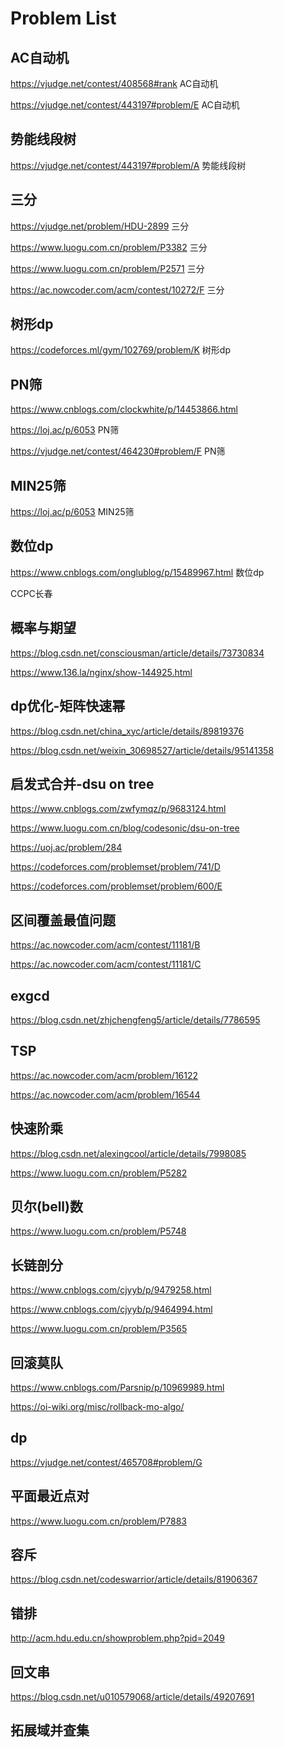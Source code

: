 # Problem List

## AC自动机

https://vjudge.net/contest/408568#rank	AC自动机

https://vjudge.net/contest/443197#problem/E	AC自动机

## 势能线段树

https://vjudge.net/contest/443197#problem/A	势能线段树

## 三分

https://vjudge.net/problem/HDU-2899 三分

https://www.luogu.com.cn/problem/P3382 三分

https://www.luogu.com.cn/problem/P2571 三分

https://ac.nowcoder.com/acm/contest/10272/F   三分

## 树形dp

https://codeforces.ml/gym/102769/problem/K 树形dp

## PN筛

https://www.cnblogs.com/clockwhite/p/14453866.html

https://loj.ac/p/6053 PN筛

https://vjudge.net/contest/464230#problem/F PN筛

## MIN25筛

https://loj.ac/p/6053 MIN25筛

## 数位dp

https://www.cnblogs.com/onglublog/p/15489967.html 数位dp

CCPC长春

## 概率与期望

https://blog.csdn.net/consciousman/article/details/73730834

https://www.136.la/nginx/show-144925.html



## dp优化-矩阵快速幂

https://blog.csdn.net/china_xyc/article/details/89819376

https://blog.csdn.net/weixin_30698527/article/details/95141358

## 启发式合并-dsu on tree

https://www.cnblogs.com/zwfymqz/p/9683124.html

https://www.luogu.com.cn/blog/codesonic/dsu-on-tree

https://uoj.ac/problem/284

https://codeforces.com/problemset/problem/741/D

https://codeforces.com/problemset/problem/600/E

## 区间覆盖最值问题

https://ac.nowcoder.com/acm/contest/11181/B

https://ac.nowcoder.com/acm/contest/11181/C

## exgcd

https://blog.csdn.net/zhjchengfeng5/article/details/7786595

## TSP

https://ac.nowcoder.com/acm/problem/16122

https://ac.nowcoder.com/acm/problem/16544

## 快速阶乘

https://blog.csdn.net/alexingcool/article/details/7998085

https://www.luogu.com.cn/problem/P5282

## 贝尔(bell)数

https://www.luogu.com.cn/problem/P5748

## 长链剖分

https://www.cnblogs.com/cjyyb/p/9479258.html

https://www.cnblogs.com/cjyyb/p/9464994.html

https://www.luogu.com.cn/problem/P3565

## 回滚莫队

https://www.cnblogs.com/Parsnip/p/10969989.html

https://oi-wiki.org/misc/rollback-mo-algo/

## dp

https://vjudge.net/contest/465708#problem/G

## 平面最近点对

https://www.luogu.com.cn/problem/P7883

## 容斥

https://blog.csdn.net/codeswarrior/article/details/81906367



## 错排

http://acm.hdu.edu.cn/showproblem.php?pid=2049

## 回文串

https://blog.csdn.net/u010579068/article/details/49207691

## 拓展域并查集

